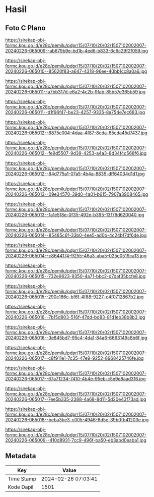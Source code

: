 # Hasil

## Foto C Plano

https://sirekap-obj-formc.kpu.go.id/e28c/pemilu/pdpr/15/07/10/20/02/1507102002007-20240226-065009--ab679b9e-bd1b-4ed6-b833-6c6c29f2f059.jpg

https://sirekap-obj-formc.kpu.go.id/e28c/pemilu/pdpr/15/07/10/20/02/1507102002007-20240226-065010--85620f83-a647-4318-96ee-40bb1cc8a0a6.jpg

https://sirekap-obj-formc.kpu.go.id/e28c/pemilu/pdpr/15/07/10/20/02/1507102002007-20240226-065011--a7bb317d-e6a2-4c2b-9fab-85b57e365b59.jpg

https://sirekap-obj-formc.kpu.go.id/e28c/pemilu/pdpr/15/07/10/20/02/1507102002007-20240226-065011--d1f96f47-be23-4257-9335-8a754e7ec683.jpg

https://sirekap-obj-formc.kpu.go.id/e28c/pemilu/pdpr/15/07/10/20/02/1507102002007-20240226-065012--8875c004-4daa-4f87-8eda-65cda45d7437.jpg

https://sirekap-obj-formc.kpu.go.id/e28c/pemilu/pdpr/15/07/10/20/02/1507102002007-20240226-065012--fe9d5507-9d39-4253-a4a3-8d34f4c568f6.jpg

https://sirekap-obj-formc.kpu.go.id/e28c/pemilu/pdpr/15/07/10/20/02/1507102002007-20240226-065012--84d775a1-07a5-4b4a-8835-dff64034d1d1.jpg

https://sirekap-obj-formc.kpu.go.id/e28c/pemilu/pdpr/15/07/10/20/02/1507102002007-20240226-065013--09e34570-39d0-4a01-b615-7907a3908465.jpg

https://sirekap-obj-formc.kpu.go.id/e28c/pemilu/pdpr/15/07/10/20/02/1507102002007-20240226-065013--1a1e5f8e-0f35-492e-b395-13f76d620040.jpg

https://sirekap-obj-formc.kpu.go.id/e28c/pemilu/pdpr/15/07/10/20/02/1507102002007-20240226-065014--85485c6f-33b0-4ee5-ad0b-4c24bf7df6de.jpg

https://sirekap-obj-formc.kpu.go.id/e28c/pemilu/pdpr/15/07/10/20/02/1507102002007-20240226-065014--c8644174-9255-46a3-aba5-025e0519ca13.jpg

https://sirekap-obj-formc.kpu.go.id/e28c/pemilu/pdpr/15/07/10/20/02/1507102002007-20240226-065015--732e9623-9350-4a71-bbc2-d7daf35bcfe8.jpg

https://sirekap-obj-formc.kpu.go.id/e28c/pemilu/pdpr/15/07/10/20/02/1507102002007-20240226-065015--290c166c-bf6f-4f88-9227-c4f0712867b2.jpg

https://sirekap-obj-formc.kpu.go.id/e28c/pemilu/pdpr/15/07/10/20/02/1507102002007-20240226-065016--7b15d803-516f-47dd-bd83-81d1eb38b8b3.jpg

https://sirekap-obj-formc.kpu.go.id/e28c/pemilu/pdpr/15/07/10/20/02/1507102002007-20240226-065016--3e845bd7-95c4-4da1-84a6-6663149c8b6f.jpg

https://sirekap-obj-formc.kpu.go.id/e28c/pemilu/pdpr/15/07/10/20/02/1507102002007-20240226-065017--c8f911e1-7c35-47e9-9252-8968425746fe.jpg

https://sirekap-obj-formc.kpu.go.id/e28c/pemilu/pdpr/15/07/10/20/02/1507102002007-20240226-065017--67a71234-7410-4b4e-95eb-c5e9e8aad316.jpg

https://sirekap-obj-formc.kpu.go.id/e28c/pemilu/pdpr/15/07/10/20/02/1507102002007-20240226-065017--7ee5b335-2388-4a68-8d11-5d20e43f73ad.jpg

https://sirekap-obj-formc.kpu.go.id/e28c/pemilu/pdpr/15/07/10/20/02/1507102002007-20240226-065018--beba3be3-c005-4946-8d5e-39b0fb41203e.jpg

https://sirekap-obj-formc.kpu.go.id/e28c/pemilu/pdpr/15/07/10/20/02/1507102002007-20240226-065009--410d8931-7cc9-496f-ba50-eb3abd0eaba1.jpg


## Metadata

| Key        | Value               |
| ---------- | ------------------- |
| Time Stamp | 2024-02-26 07:03:41 |
| Kode Dapil | 1501                |



